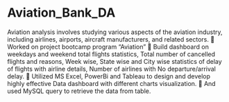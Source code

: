 # Aviation_Bank_DA
Aviation analysis involves studying various aspects of the aviation industry, including airlines, airports, aircraft manufacturers, and related sectors.

Worked on project bootcamp program “Aviation”

Build dashboard on weekdays and weekend total flights statistics, Total number of cancelled flights and reasons, Week wise, State wise and City wise statistics of delay of flights with airline details, Number of airlines with No departure/arrival delay.

Utilized MS Excel, PowerBi and Tableau to design and develop highly effective Data dashboard with different charts visualization.

And used MySQL query to retrieve the data from table.
